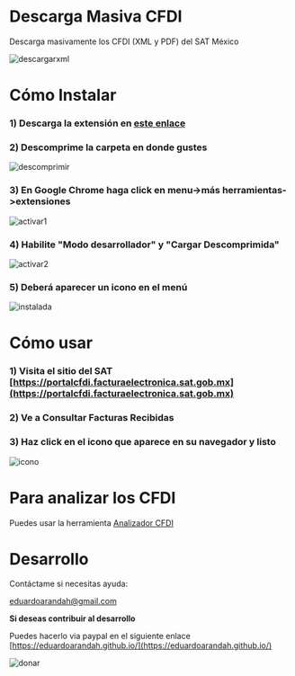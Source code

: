 # Descarga Masiva CFDI

Descarga masivamente los CFDI (XML y PDF) del SAT México

![descargarxml](https://user-images.githubusercontent.com/4065733/38107780-1d87b470-3350-11e8-9faf-ef1413bf79a9.png)

# Cómo Instalar

### 1) Descarga la extensión en [este enlace](https://github.com/eduardoarandah/DescargaMasivaCFDI/archive/master.zip)

### 2) Descomprime la carpeta en donde gustes
![descomprimir](https://user-images.githubusercontent.com/4065733/38109729-58fbedd6-3356-11e8-845f-3e89237d15fd.png)

### 3) En Google Chrome haga click en menu->más herramientas->extensiones
![activar1](https://user-images.githubusercontent.com/4065733/38109727-58ba8d14-3356-11e8-853a-57fe8695ccc8.png)

### 4) Habilite "Modo desarrollador" y "Cargar Descomprimida"
![activar2](https://user-images.githubusercontent.com/4065733/38109728-58daaa22-3356-11e8-99d9-d74bed917d47.png)

### 5) Deberá aparecer un icono en el menú
![instalada](https://user-images.githubusercontent.com/4065733/38109730-59472efe-3356-11e8-87f6-ad41ab932848.png)

# Cómo usar

### 1) Visita el sitio del SAT [https://portalcfdi.facturaelectronica.sat.gob.mx](https://portalcfdi.facturaelectronica.sat.gob.mx)
### 2) Ve a **Consultar Facturas Recibidas**
### 3) Haz click en el icono que aparece en su navegador y listo

![icono](https://user-images.githubusercontent.com/4065733/38109726-5899f7de-3356-11e8-8fed-04dfda6c5c77.png)

# Para analizar los CFDI

Puedes usar la herramienta [Analizador CFDI](https://github.com/eduardoarandah/AnalizadorCFDI)

# Desarrollo

Contáctame si necesitas ayuda: 

eduardoarandah@gmail.com

**Si deseas contribuir al desarrollo**

Puedes hacerlo via paypal en el siguiente enlace
[https://eduardoarandah.github.io/](https://eduardoarandah.github.io/)

![donar](https://user-images.githubusercontent.com/4065733/38109725-587af320-3356-11e8-941a-7215489a9286.png)
